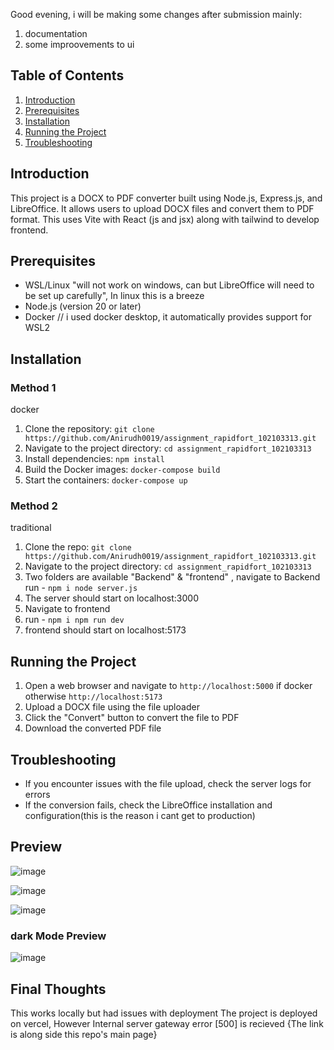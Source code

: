 
Good evening, i will be making some changes after submission mainly:
1. documentation
2. some improovements to ui

## **Table of Contents**

1. [Introduction](#introduction)
2. [Prerequisites](#prerequisites)
3. [Installation](#installation)
4. [Running the Project](#running-the-project)
5. [Troubleshooting](#troubleshooting)

## **Introduction**

This project is a DOCX to PDF converter built using Node.js, Express.js, and LibreOffice. It allows users to upload DOCX files and convert them to PDF format.
This uses Vite with React (js and jsx) along with tailwind to develop frontend.

## **Prerequisites**

- WSL/Linux "will not work on windows, can but LibreOffice will need to be set up carefully", In linux this is a breeze
- Node.js (version 20 or later)
- Docker // i used docker desktop, it automatically provides support for WSL2
## **Installation**
### Method 1
docker
1. Clone the repository: `git clone https://github.com/Anirudh0019/assignment_rapidfort_102103313.git`
2. Navigate to the project directory: `cd assignment_rapidfort_102103313` 
3. Install dependencies: `npm install`
4. Build the Docker images: `docker-compose build`
5. Start the containers: `docker-compose up`
### Method 2
traditional
1. Clone the repo: ` git clone https://github.com/Anirudh0019/assignment_rapidfort_102103313.git `
2. Navigate to the project directory: `cd assignment_rapidfort_102103313` 
3. Two folders are available "Backend" & "frontend" , navigate to Backend run - `
npm i
node server.js
`
4. The server should start on localhost:3000
5. Navigate to frontend
6. run - `npm i npm run dev`
7. frontend should start on localhost:5173
## **Running the Project**

1. Open a web browser and navigate to `http://localhost:5000` if docker otherwise `http://localhost:5173`
2. Upload a DOCX file using the file uploader
3. Click the "Convert" button to convert the file to PDF
4. Download the converted PDF file

## **Troubleshooting**

- If you encounter issues with the file upload, check the server logs for errors
- If the conversion fails, check the LibreOffice installation and configuration(this is the reason i cant get to production)
## **Preview**
![image](https://github.com/user-attachments/assets/352d67cd-e1ff-4dd7-8c47-121767de867f)

![image](https://github.com/user-attachments/assets/4c539542-fc04-4b6a-9903-2d8295776cab)

![image](https://github.com/user-attachments/assets/13abaa1f-a406-4cdb-b82a-57dfca1f3226)

### dark Mode Preview
![image](https://github.com/user-attachments/assets/10fcf6cb-6e7b-42df-a976-4325bc8147a4)


## **Final Thoughts**
This works locally but had issues with deployment
The project is deployed on vercel, However Internal server gateway error [500] is recieved
{The link is along side this repo's main page}


